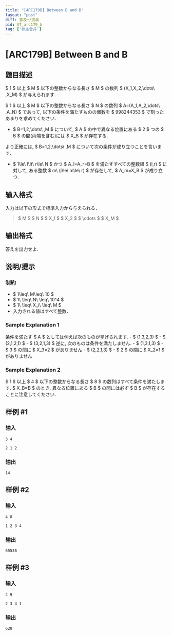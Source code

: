 ```yaml
---
title: "[ARC179B] Between B and B"
layout: "post"
diff: 普及+/提高
pid: AT_arc179_b
tag: ['状态合并']
---
```


# [ARC179B] Between B and B

## 题目描述

[problemUrl]: https://atcoder.jp/contests/arc179/tasks/arc179_b

$ 1 $ 以上 $ M $ 以下の整数からなる長さ $ M $ の数列 $ (X_1,X_2,\dots\ ,X_M) $ が与えられます.

$ 1 $ 以上 $ M $ 以下の整数からなる長さ $ N $ の数列 $ A=(A_1,A_2,\dots\ ,A_N) $ であって, 以下の条件を満たすものの個数を $ 998244353 $ で割ったあまりを求めてください.

- $ B=1,2,\dots\ ,M $ について, $ A $ の中で異なる位置にある $ 2 $ つの $ B $ の間(両端を含む)には $ X_B $ が存在する.
 
より正確には, $ B=1,2,\dots\ ,M $ について次の条件が成り立つことを言います.

- $ 1\le\ l\lt\ r\le\ N $ かつ $ A_l=A_r=B $ を満たすすべての整数組 $ (l,r) $ に対して, ある整数 $ m\ (l\le\ m\le\ r) $ が存在して, $ A_m=X_B $ が成り立つ.

## 输入格式

入力は以下の形式で標準入力から与えられる．

> $ M $ $ N $ $ X_1 $ $ X_2 $ $ \cdots $ $ X_M $

## 输出格式

答えを出力せよ.

## 说明/提示

### 制約

- $ 1\leq\ M\leq\ 10 $
- $ 1\ \leq\ N\ \leq\ 10^4 $
- $ 1\ \leq\ X_i\ \leq\ M $
- 入力される値はすべて整数．
 
### Sample Explanation 1

条件を満たす $ A $ としては例えば次のものが挙げられます. - $ (1,3,2,3) $ - $ (2,1,2,1) $ - $ (3,2,1,3) $ 逆に, 次のものは条件を満たしません. - $ (1,3,1,3) $ - $ 3 $ の間に $ X_3=2 $ がありません - $ (2,2,1,3) $ - $ 2 $ の間に $ X_2=1 $ がありません

### Sample Explanation 2

$ 1 $ 以上 $ 4 $ 以下の整数からなる長さ $ 8 $ の数列はすべて条件を満たします. $ X_B=B $ のとき, 異なる位置にある $ B $ の間には必ず $ B $ が存在することに注意してください.

## 样例 #1

### 输入

```
3 4
2 1 2
```

### 输出

```
14
```

## 样例 #2

### 输入

```
4 8
1 2 3 4
```

### 输出

```
65536
```

## 样例 #3

### 输入

```
4 9
2 3 4 1
```

### 输出

```
628
```


